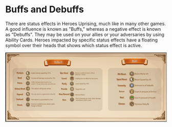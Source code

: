 # Buffs and Debuffs

There are status effects in Heroes Uprising, much like in many other games. A good influence is known as "Buffs," whereas a negative effect is known as "Debuffs". They may be used on your allies or your adversaries by using Ability Cards. Heroes impacted by specific status effects have a floating symbol over their heads that shows which status effect is active.

![](<../.gitbook/assets/buff and debuff.png>)
